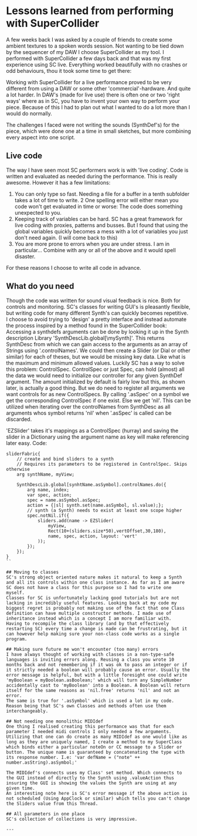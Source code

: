 # Lessons learned from performing with SuperCollider

A few weeks back I was asked by a couple of friends to create some ambient textures to a spoken words session. Not wanting to be tied down by the sequencer of my DAW I choose SuperCollider as my tool. I performed with SuperCollider a few days back and that was my first experience using SC live. Everything worked beautifully with no crashes or odd behaviours, thou it took some time to get there:

Working with SuperCollider for a live performance proved to be very different from using a DAW or some other 'commercial'-hardware. And quite a lot harder.
In DAW's (made for live use) there is often one or two 'right ways' where as in SC, you have to invent your own way to perform your piece.
Because of this I had to plan out what I wanted to do a lot more than I would do normally.

The challenges I faced were not writing the sounds (SynthDef's) for the piece, which were done one at a time in small sketches, but more combining every aspect into one script.

## Live code
The way I have seen most SC performers work is with 'live coding'. Code is written and evaluated as needed during the performance. This is really awesome. However it has a few limitations:
1. You can only type so fast. Needing a file for a buffer in a tenth subfolder takes a lot of time to write.
2 One spelling error will either mean you code won't get evaluated in time or worse: The code does something unexpected to you.
3. Keeping track of variables can be hard. SC has a great framework for live coding with proxies, patterns and busses. But I found that using the global variables quickly becomes a mess with a lot of variables you just don't need again. (I will come back to this)
4. You are more prone to errors when you are under stress. I am in particular... Combine with any or all of the above and it would spell disaster.

For these reasons I choose to write all code in advance.

## What do you need
Though the code was written for sound visual feedback is nice. Both for controls and monitoring. SC's classes for writing GUI's is pleasantly flexible, but writing code for many different Synth's can quickly becomes repetitive.
I choose to avoid trying to 'design' a pretty interface and instead automate the process inspired by a method found in the SuperCollider book:
Accessing a synthdefs arguments can be done by looking it up in the Synth description Library 'SynthDescLib.global[\mySynth]'. This returns SynthDesc from which we can gain access to the arguments as an array of Strings using '.controlNames'. We could then create a Slider (or Dial or other similar) for each of theses, but we would be missing key data. Like what is the maximum and minimum allowed values. Luckily SC has a way to solve this problem: ControlSpec.
ControlSpec or just Spec, can hold (almost) all the data we would need to initialize our controller for any given SynthDef argument. The amount initialized by default is fairly low but this, as shown later, is actually a good thing. But we do need to register all arguments we want controls for as new ControlSpecs.
By calling '.asSpec' on a symbol we get the corresponding ControlSpec if one exist. Else we get 'nil'. This can be utilized when iterating over the controlNames from SynthDesc as all arguments whos symbol returns 'nil' when '.asSpec' is called can be discarded.

'EZSlider' takes it's mappings as a ControlSpec (hurray) and saving the slider in a Dictionary using the argument name as key will make referencing later easy.
Code:
```
sliderFabric{
	// create and bind sliders to a synth
	// Requires its parameters to be registered in ControlSpec. Skips otherwise
	arg synthName, myView;

	SynthDescLib.global[synhtName.asSymbol].controlNames.do({
		arg name, index;
		var spec, action;
		spec = name.asSymbol.asSpec;
		action = {|sl| synth.set(name.asSymbol, sl.value);};
		// synth (a Synth) needs to exist at least one scope higher
		spec.notNil.if({
			sliders.add(name -> EZSlider(
				myView,
				Rect(10+(sliders.size*50),vertOffset,30,180),
				name, spec, action, layout: 'vert'
			));
		});
	});
}
``

## Moving to classes
SC's strong object oriented nature makes it natural to keep a Synth and all its controls within one class instance. As far as I am aware SC does not have a class for this purpose so I had to write one myself.
Classes for SC is unfortunately lacking good tutorials but are not lacking in incredibly useful features. Looking back at my code my biggest regret is probably not making use of the fact that one Class definition can have multiple constructor methods. I made use of inheritance instead which is a concept I am more familiar with.
Having to recompile the class library (and by that effectively restarting SC) every time a change is made can be frustrating, but it can however help making sure your non-class code works as a single program.

## Making sure future me won't encounter (too many) errors
I have always thought of working with classes in a non-type-safe languages is inviting errors along. Reusing a class you wrote 10 months back and not remembering if it was ok to pass an integer or if it strictly needed a boolean will probably cause an error. Usually the error message is helpful, but with a little foresight one could write 'myBoolean = myBoolean.asBoolean;' which will turn any SimpleNumber accidentally cast to 'myBoolean' into a Boolean. A Boolean will return itself for the same reasons as 'nil.free' returns 'nil' and not an error.
The same is true for '.asSymbol' which is used a lot in my code. Reason being that SC's own Classes and methods often use them interchangeably.

## Not needing one monolithic MIDIdef
One thing I realised creating this performance was that for each parameter I needed midi controls I only needed a few arguments. Utilizing that one can do create as many MIDIdef as one would like as long as they are uniquely named, I create a method to my SuperClass which binds either a particular noteOn or CC message to a Slider or button. The unique name is guaranteed by concatenating the type with its response number. I.e: 'var defName = ("note" ++ number.asString).asSymbol;'

The MIDIdef's connects uses my Class' set method. Which connects to the GUI instead of directly to the Synth using .valueAction thus insuring the GUI is showing the values the Synth are using at any given time.
An interesting note here is SC's error message if the above action is not scheduled (Using AppClock or similar) which tells you can't change the Sliders value from this Thread.

## All parameters in one place
SC's collection of collections is very impressive.

---